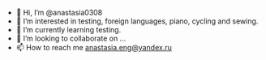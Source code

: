 - 👋 Hi, I’m @anastasia0308
- 👀 I’m interested in testing, foreign languages, piano, cycling and sewing.
- 🌱 I’m currently learning testing.
- 💞️ I’m looking to collaborate on ...
- 📫 How to reach me anastasia.eng@yandex.ru

<!---
anastasia0308/anastasia0308 is a ✨ special ✨ repository because its `README.md` (this file) appears on your GitHub profile.
You can click the Preview link to take a look at your changes.
--->
